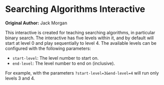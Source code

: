 # Searching Algorithms Interactive

**Original Author:** Jack Morgan

This interactive is created for teaching searching algorithms, in particular binary search.
The interactive has five levels within it, and by default will start at level 0 and play sequentially to level 4.
The available levels can be configured with the following parameters:

- `start-level`: The level number to start on.
- `end-level`: The level number to end on (inclusive).

For example, with the parameters `?start-level=3&end-level=4` will run only levels 3 and 4.

